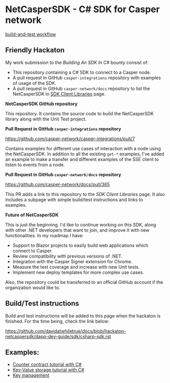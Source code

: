 # NetCasperSDK - C# SDK for Casper network

[build-and-test workflow](https://github.com/davidatwhiletrue/netcaspersdk/actions/workflows/build-and-test.yml/badge.svg)

## Friendly Hackaton
My work submission to the *Building An SDK In C#* bounty consist of:

* This repository containing a C# SDK to connect to a Casper node. 
* A pull request in GitHub `casper-integrations` repository with examples of usage of the SDK.
* A pull request in GitHub `casper-network/docs` repository to list the NetCasperSDK in [SDK Client Libraries](https://docs.casperlabs.io/en/latest/dapp-dev-guide/sdk/index.html) page.

**NetCasperSDK GitHub repository**

This repository. It contains the source code to build the NetCasperSDK library along with the Unit Test project.


**Pull Request in GitHub `casper-integrations` repository**

https://github.com/casper-network/casper-integrations/pull/7

Contains examples for different use cases of interaction with a node using the NetCasperSDK. In addition to all the existing `get-*` examples, I've added an example to make a transfer and different examples of the SSE client to listen to events from a node.

**Pull Request in GitHub `casper-network/docs` repository** 

https://github.com/casper-network/docs/pull/365

This PR adds a link to this repository to the *SDK Client Libraries* page. It also includes a subpage with simple build/test instructions and links to examples.

**Future of NetCasperSDK**

This is just the beginning. I'd like to continue working on this SDK, along with other .NET developers that want to join, and improve it with new functionalities. In my roadmap I have:

* Support to Blazor projects to easily build web applications which connect to Casper.
* Review compatibility with previous versions of .NET.
* Integration with the Casper Signer extension for Chrome.
* Measure the test coverage and increase with new Unit tests.
* Implement new deploy templates for more complex use cases.

Also, the repository could be transferred to an official GitHub account if the organization would like to.

## Build/Test instructions

Build and test instructions will be added to this page when the hackaton is finished. For the time being, check the link below:

https://github.com/davidatwhiletrue/docs/blob/hackaton-netcaspersdk/dapp-dev-guide/sdk/csharp-sdk.rst
 
## Examples:

* [Counter contract tutorial with C#](https://hackmd.io/@K48d9TN9T2q7ERX4H27ysw/SJBnPCdVt)
* [Key-Value storage tutorial with C#](https://hackmd.io/@K48d9TN9T2q7ERX4H27ysw/HyX8i0WBt)
* [Key management](https://hackmd.io/@K48d9TN9T2q7ERX4H27ysw/HkvV-MMBt)

